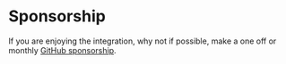# Sponsorship

If you are enjoying the integration, why not if possible, make a one off or monthly [GitHub sponsorship](https://github.com/sponsors/bottlecapdave).